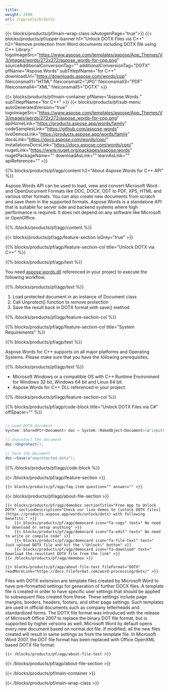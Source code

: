 ```yaml
---
title:  
weight: 2890
url: /cpp/unlock/dotx/ 
---
```


{{< blocks/products/pf/main-wrap-class isAutogenPage="true">}}
{{< blocks/products/pf/upper-banner h1="Unlock DOTX Files via C++" h2="Remove protection from Word documents including DOTX file using C++ Library." logoImageSrc="https://www.aspose.com/templates/aspose/App_Themes/V3/images/words/272x272/aspose_words-for-cpp.png" sourceAdditionalConversionTag="" additionalConversionTag="DOTX" pfName="Aspose.Words" subTitlepfName="for C++" downloadUrl="https://downloads.aspose.com/words/cpp" fileiconsmall1="HTML" fileiconsmall2="JPG" fileiconsmall3="PDF" fileiconsmall4="XML" fileiconsmall5="DOTX" >}}

{{< blocks/products/pf/main-container pfName="Aspose.Words " subTitlepfName="for C++" >}}
{{< blocks/products/pf/sub-menu autoGeneratedVersion="true" logoImageSrc="https://www.aspose.com/templates/aspose/App_Themes/V3/images/words/272x272/aspose_words-for-cpp.png" apiHomeLink="https://products.aspose.app/words/family" codeSamplesLink="https://github.com/aspose-words" liveDemosLink="https://products.aspose.app/words/family" docsLink="https://docs.aspose.com/words/cpp/" installationsDocsLink="https://docs.aspose.com/words/cpp/" nugetLink="https://www.nuget.org/packages/aspose.words" nugetPackageName="" downloadAsLink="" learnAsLink="" apiReference="" >}}

{{% blocks/products/pf/agp/content h2="About Aspose.Words for C++ API" %}}

 Aspose.Words API can be used to load, view and convert Microsoft Word and OpenDocument Formats like DOC, DOCX, ODT to PDF, XPS, HTML and various other formats. You can also create new documents from scratch and save them in the supported formats. Aspose.Words is a standalone API that is suitable for server side and backend systems where high performance is required. It does not depend on any software like Microsoft or OpenOffice.

{{% /blocks/products/pf/agp/content %}}

{{< blocks/products/pf/agp/feature-section isGrey="true" >}}

{{% blocks/products/pf/agp/feature-section-col title="Unlock DOTX via C++" %}}

{{% blocks/products/pf/agp/text %}}

 You need
 [aspose.words.dll](https://downloads.aspose.com/words/cpp) 
 referenced in your project to execute the following workflow.

{{% /blocks/products/pf/agp/text %}}

1.  Load protected document in an instance of Document class
1.  Call Unprotect() function to remove protection
1.  Save the result back in DOTX format with save() method

{{% /blocks/products/pf/agp/feature-section-col %}}

{{% blocks/products/pf/agp/feature-section-col title="System Requirements" %}}

{{% blocks/products/pf/agp/text %}}

 Aspose.Words for C++ supports on all major platforms and Operating Systems. Please make sure that you have the following prerequisites.

{{% /blocks/products/pf/agp/text %}}

-  Microsoft Windows or a compatible OS with C++ Runtime Environment for Windows 32 bit, Windows 64 bit and Linux 64 bit.
-  Aspose.Words for C++ DLL referenced in your project.

{{% /blocks/products/pf/agp/feature-section-col %}}

{{% blocks/products/pf/agp/code-block title="Unlock DOTX Files via C#" offSpacer="" %}}

```cs

// Load DOTX document
System::SharedPtr<Document> doc = System::MakeObject<Document>(u"inputFileName.dotx");

// Unprotect the document
doc->Unprotect();

// Save the document
doc->Save(u"unprotected.dotx");

```

{{% /blocks/products/pf/agp/code-block %}}

{{< /blocks/products/pf/agp/feature-section >}}

    {{< blocks/products/pf/agp/faq-item question="" answer="" >}}
 

<!-- aboutfile Starts -->

{{< blocks/products/pf/agp/about-file-section >}}

    {{< blocks/products/pf/agp/demobox sectionTitle="Free App to Unlock DOTX" sectionDescription="Check our live demos to [unlock DOTX files](https://products.aspose.app/words/unlock/dotx) with following benefits." >}}
        {{< blocks/products/pf/agp/democard icon="fa-cogs" text=" No need to download or setup anything" >}}
        {{< blocks/products/pf/agp/democard icon="fa-edit" text=" No need to write or compile code" >}}
        {{< blocks/products/pf/agp/democard icon="fa-file-text" text=" Just upload DOTX file and hit the \"Unlock\" button" >}}
        {{< blocks/products/pf/agp/democard icon="fa-download" text=" Download the resultant DOTX file from the link" >}}
    {{< /blocks/products/pf/agp/demobox >}}

    {{< blocks/products/pf/agp/about-file-text fileFormat="DOTX" readMoreLink="https://docs.fileformat.com/word-processing/dotx/" >}}
Files with DOTX extension are template files created by Microsoft Word to have pre-formatted settings for generation of further DOCX files. A template file is created in order to have specific user settings that should be applied to subsequent flies created from these. These settings include page margins, borders, headers, footers, and other page settings. Such templates are used in official documents such as company letterheads and standardized forms. The DOTX file format was introduced with the release of Microsoft Office 2007 to replace the binary DOT file format, but is supported by higher versions as well. Microsoft Word by default opens every new document based on normal.dot file. If modified, all the new files created will result in same settings as from the template file. In Microsoft Word 2007, the DOT file format has been replaced with Office OpenXML based DOTX file format.

    {{< /blocks/products/pf/agp/about-file-text >}}

{{< /blocks/products/pf/agp/about-file-section >}}

<!-- aboutfile Ends -->

{{< /blocks/products/pf/main-container >}}
    
{{< /blocks/products/pf/main-wrap-class >}}
